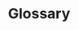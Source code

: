 ---
layout: landing-page
sectionKey: Glossary
title: Glossary
description: This glossary (or controlled vocabulary) captures the preferred and non-preferred terms we use when working on the GOV.UK platform.
details:
  "It covers terminology in the:

  - backend information layer – content models, content schemas and content types
  
  - frontend presentation layer – templates, layouts, components and containers


  The benefits of having a shared vocabulary are:

  - creates collective understanding and consistency
  
  - reduces ambiguity and miscommunication
  
  - improves collaboration across teams 
  
  - supports onboarding for new team members
  - keeps systems coherent as they grow"
# image:
#   src: /assets/images/frontend-templates.svg
#   alt: One single board with multiple separate building block pieces, plus a structure made up of three building block pieces.
---